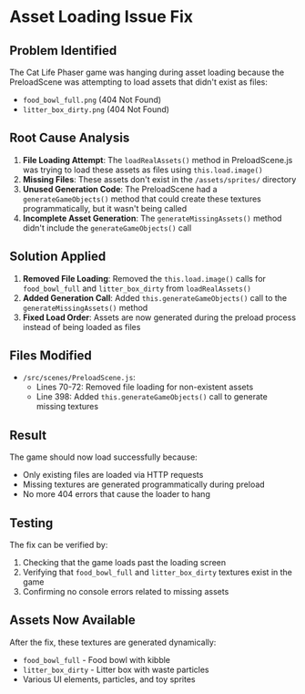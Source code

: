 # Asset Loading Issue Fix

## Problem Identified
The Cat Life Phaser game was hanging during asset loading because the PreloadScene was attempting to load assets that didn't exist as files:

- `food_bowl_full.png` (404 Not Found)
- `litter_box_dirty.png` (404 Not Found)

## Root Cause Analysis
1. **File Loading Attempt**: The `loadRealAssets()` method in PreloadScene.js was trying to load these assets as files using `this.load.image()`
2. **Missing Files**: These assets don't exist in the `/assets/sprites/` directory
3. **Unused Generation Code**: The PreloadScene had a `generateGameObjects()` method that could create these textures programmatically, but it wasn't being called
4. **Incomplete Asset Generation**: The `generateMissingAssets()` method didn't include the `generateGameObjects()` call

## Solution Applied
1. **Removed File Loading**: Removed the `this.load.image()` calls for `food_bowl_full` and `litter_box_dirty` from `loadRealAssets()`
2. **Added Generation Call**: Added `this.generateGameObjects()` call to the `generateMissingAssets()` method
3. **Fixed Load Order**: Assets are now generated during the preload process instead of being loaded as files

## Files Modified
- `/src/scenes/PreloadScene.js`:
  - Lines 70-72: Removed file loading for non-existent assets
  - Line 398: Added `this.generateGameObjects()` call to generate missing textures

## Result
The game should now load successfully because:
- Only existing files are loaded via HTTP requests
- Missing textures are generated programmatically during preload
- No more 404 errors that cause the loader to hang

## Testing
The fix can be verified by:
1. Checking that the game loads past the loading screen
2. Verifying that `food_bowl_full` and `litter_box_dirty` textures exist in the game
3. Confirming no console errors related to missing assets

## Assets Now Available
After the fix, these textures are generated dynamically:
- `food_bowl_full` - Food bowl with kibble
- `litter_box_dirty` - Litter box with waste particles
- Various UI elements, particles, and toy sprites
